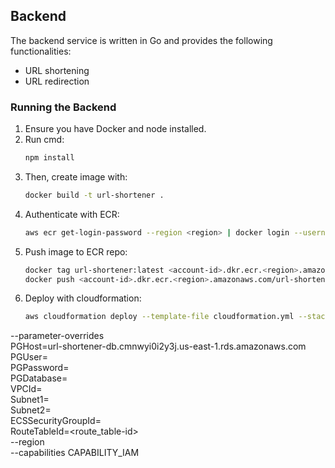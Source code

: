 ## Backend

The backend service is written in Go and provides the following functionalities:
- URL shortening
- URL redirection

### Running the Backend

1. Ensure you have Docker and node installed.
3. Run cmd:
   ```bash
   npm install
   ```
3. Then, create image with:
   ```bash
   docker build -t url-shortener .
   ```
4. Authenticate with ECR:
   ```bash  
   aws ecr get-login-password --region <region> | docker login --username AWS --password-stdin <account-id>.dkr.ecr.<region>.amazonaws.com
   ```
5. Push image to ECR repo:
   ```bash
   docker tag url-shortener:latest <account-id>.dkr.ecr.<region>.amazonaws.com/url-shortener:latest
   docker push <account-id>.dkr.ecr.<region>.amazonaws.com/url-shortener:latest
   ```
5. Deploy with cloudformation:
   ```bash
   aws cloudformation deploy --template-file cloudformation.yml --stack-name url-shortener-stack \
  --parameter-overrides \
  PGHost=url-shortener-db.cmnwyi0i2y3j.us-east-1.rds.amazonaws.com \
  PGUser=<user> \
  PGPassword=<password> \
  PGDatabase=<db-name> \
  VPCId=<vpc-id> \
  Subnet1=<subnet1-id> \
  Subnet2=<subnet2-id> \
  ECSSecurityGroupId=<ECS-sg-id> \
  RouteTableId=<route_table-id> \
  --region <region> \
  --capabilities CAPABILITY_IAM
   ```

